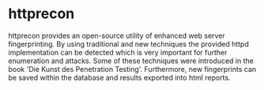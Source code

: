 # httprecon

httprecon provides an open-source utility of enhanced web server fingerprinting. By using traditional and new techniques the provided httpd implementation can be detected which is very important for further enumeration and attacks. Some of these techniques were introduced in the book 'Die Kunst des Penetration Testing'. Furthermore, new fingerprints can be saved within the database and results exported into html reports.

